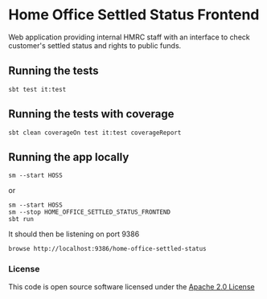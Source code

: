 # Home Office Settled Status Frontend

Web application providing internal HMRC staff with an interface to check customer's settled status and rights to public funds.

## Running the tests

    sbt test it:test

## Running the tests with coverage

    sbt clean coverageOn test it:test coverageReport

## Running the app locally

    sm --start HOSS

or

    sm --start HOSS
    sm --stop HOME_OFFICE_SETTLED_STATUS_FRONTEND
    sbt run

It should then be listening on port 9386

    browse http://localhost:9386/home-office-settled-status

### License


This code is open source software licensed under the [Apache 2.0 License]("http://www.apache.org/licenses/LICENSE-2.0.html")
